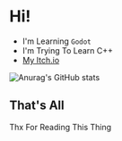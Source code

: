 # Hi!
- I'm Learning `Godot`
- I'm Trying To Learn C++
- [My Itch.io](https://noob-godoter.itch.io)

![Anurag's GitHub stats](https://github-readme-stats.vercel.app/api?username=MCplayer00&show_icons=true)


## That's All
Thx For Reading This Thing
